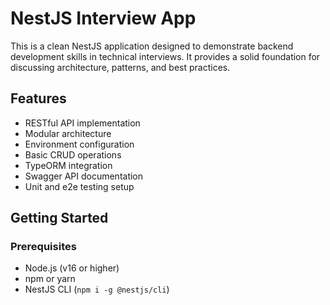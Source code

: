 # NestJS Interview App

This is a clean NestJS application designed to demonstrate backend development skills in technical interviews. It provides a solid foundation for discussing architecture, patterns, and best practices.

## Features

- RESTful API implementation
- Modular architecture
- Environment configuration
- Basic CRUD operations
- TypeORM integration
- Swagger API documentation
- Unit and e2e testing setup

## Getting Started

### Prerequisites

- Node.js (v16 or higher)
- npm or yarn
- NestJS CLI (`npm i -g @nestjs/cli`)
